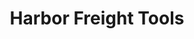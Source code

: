 ---
title: "Harbor Freight Tools"
url: /san-antonio/harbor-freight-tools-vance-jackson/
shop: hardware
---